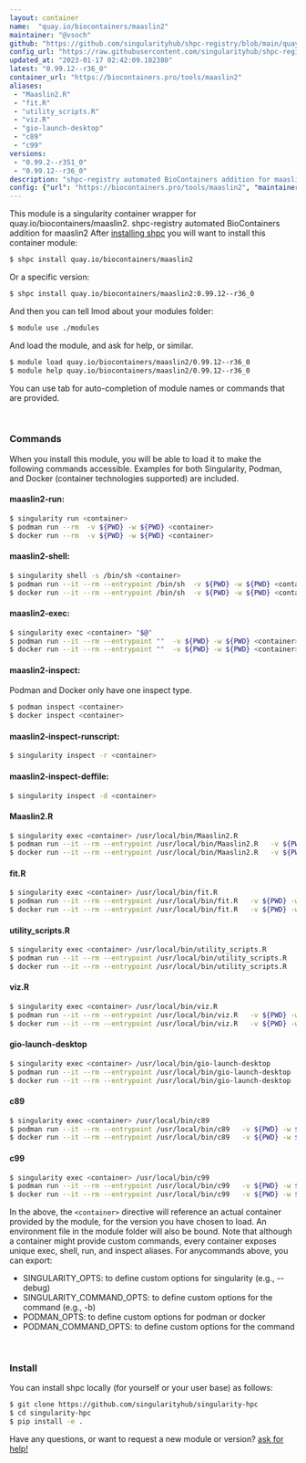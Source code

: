 ```yaml
---
layout: container
name:  "quay.io/biocontainers/maaslin2"
maintainer: "@vsoch"
github: "https://github.com/singularityhub/shpc-registry/blob/main/quay.io/biocontainers/maaslin2/container.yaml"
config_url: "https://raw.githubusercontent.com/singularityhub/shpc-registry/main/quay.io/biocontainers/maaslin2/container.yaml"
updated_at: "2023-01-17 02:42:09.182380"
latest: "0.99.12--r36_0"
container_url: "https://biocontainers.pro/tools/maaslin2"
aliases:
 - "Maaslin2.R"
 - "fit.R"
 - "utility_scripts.R"
 - "viz.R"
 - "gio-launch-desktop"
 - "c89"
 - "c99"
versions:
 - "0.99.2--r351_0"
 - "0.99.12--r36_0"
description: "shpc-registry automated BioContainers addition for maaslin2"
config: {"url": "https://biocontainers.pro/tools/maaslin2", "maintainer": "@vsoch", "description": "shpc-registry automated BioContainers addition for maaslin2", "latest": {"0.99.12--r36_0": "sha256:6ada70bef34426a3f6ee241b17af26d5e5c6002a29495a82b7bdd49e1e6beb6d"}, "tags": {"0.99.2--r351_0": "sha256:8f49f38247c928b5eb175fe3266da05f729d5c26f5e48fbd894110e8858546e3", "0.99.12--r36_0": "sha256:6ada70bef34426a3f6ee241b17af26d5e5c6002a29495a82b7bdd49e1e6beb6d"}, "docker": "quay.io/biocontainers/maaslin2", "aliases": {"Maaslin2.R": "/usr/local/bin/Maaslin2.R", "fit.R": "/usr/local/bin/fit.R", "utility_scripts.R": "/usr/local/bin/utility_scripts.R", "viz.R": "/usr/local/bin/viz.R", "gio-launch-desktop": "/usr/local/bin/gio-launch-desktop", "c89": "/usr/local/bin/c89", "c99": "/usr/local/bin/c99"}}
---
```


This module is a singularity container wrapper for quay.io/biocontainers/maaslin2.
shpc-registry automated BioContainers addition for maaslin2
After [installing shpc](#install) you will want to install this container module:


```bash
$ shpc install quay.io/biocontainers/maaslin2
```

Or a specific version:

```bash
$ shpc install quay.io/biocontainers/maaslin2:0.99.12--r36_0
```

And then you can tell lmod about your modules folder:

```bash
$ module use ./modules
```

And load the module, and ask for help, or similar.

```bash
$ module load quay.io/biocontainers/maaslin2/0.99.12--r36_0
$ module help quay.io/biocontainers/maaslin2/0.99.12--r36_0
```

You can use tab for auto-completion of module names or commands that are provided.

<br>

### Commands

When you install this module, you will be able to load it to make the following commands accessible.
Examples for both Singularity, Podman, and Docker (container technologies supported) are included.

#### maaslin2-run:

```bash
$ singularity run <container>
$ podman run --rm  -v ${PWD} -w ${PWD} <container>
$ docker run --rm  -v ${PWD} -w ${PWD} <container>
```

#### maaslin2-shell:

```bash
$ singularity shell -s /bin/sh <container>
$ podman run --it --rm --entrypoint /bin/sh  -v ${PWD} -w ${PWD} <container>
$ docker run --it --rm --entrypoint /bin/sh  -v ${PWD} -w ${PWD} <container>
```

#### maaslin2-exec:

```bash
$ singularity exec <container> "$@"
$ podman run --it --rm --entrypoint ""  -v ${PWD} -w ${PWD} <container> "$@"
$ docker run --it --rm --entrypoint ""  -v ${PWD} -w ${PWD} <container> "$@"
```

#### maaslin2-inspect:

Podman and Docker only have one inspect type.

```bash
$ podman inspect <container>
$ docker inspect <container>
```

#### maaslin2-inspect-runscript:

```bash
$ singularity inspect -r <container>
```

#### maaslin2-inspect-deffile:

```bash
$ singularity inspect -d <container>
```


#### Maaslin2.R

```bash
$ singularity exec <container> /usr/local/bin/Maaslin2.R
$ podman run --it --rm --entrypoint /usr/local/bin/Maaslin2.R   -v ${PWD} -w ${PWD} <container> -c " $@"
$ docker run --it --rm --entrypoint /usr/local/bin/Maaslin2.R   -v ${PWD} -w ${PWD} <container> -c " $@"
```


#### fit.R

```bash
$ singularity exec <container> /usr/local/bin/fit.R
$ podman run --it --rm --entrypoint /usr/local/bin/fit.R   -v ${PWD} -w ${PWD} <container> -c " $@"
$ docker run --it --rm --entrypoint /usr/local/bin/fit.R   -v ${PWD} -w ${PWD} <container> -c " $@"
```


#### utility_scripts.R

```bash
$ singularity exec <container> /usr/local/bin/utility_scripts.R
$ podman run --it --rm --entrypoint /usr/local/bin/utility_scripts.R   -v ${PWD} -w ${PWD} <container> -c " $@"
$ docker run --it --rm --entrypoint /usr/local/bin/utility_scripts.R   -v ${PWD} -w ${PWD} <container> -c " $@"
```


#### viz.R

```bash
$ singularity exec <container> /usr/local/bin/viz.R
$ podman run --it --rm --entrypoint /usr/local/bin/viz.R   -v ${PWD} -w ${PWD} <container> -c " $@"
$ docker run --it --rm --entrypoint /usr/local/bin/viz.R   -v ${PWD} -w ${PWD} <container> -c " $@"
```


#### gio-launch-desktop

```bash
$ singularity exec <container> /usr/local/bin/gio-launch-desktop
$ podman run --it --rm --entrypoint /usr/local/bin/gio-launch-desktop   -v ${PWD} -w ${PWD} <container> -c " $@"
$ docker run --it --rm --entrypoint /usr/local/bin/gio-launch-desktop   -v ${PWD} -w ${PWD} <container> -c " $@"
```


#### c89

```bash
$ singularity exec <container> /usr/local/bin/c89
$ podman run --it --rm --entrypoint /usr/local/bin/c89   -v ${PWD} -w ${PWD} <container> -c " $@"
$ docker run --it --rm --entrypoint /usr/local/bin/c89   -v ${PWD} -w ${PWD} <container> -c " $@"
```


#### c99

```bash
$ singularity exec <container> /usr/local/bin/c99
$ podman run --it --rm --entrypoint /usr/local/bin/c99   -v ${PWD} -w ${PWD} <container> -c " $@"
$ docker run --it --rm --entrypoint /usr/local/bin/c99   -v ${PWD} -w ${PWD} <container> -c " $@"
```



In the above, the `<container>` directive will reference an actual container provided
by the module, for the version you have chosen to load. An environment file in the
module folder will also be bound. Note that although a container
might provide custom commands, every container exposes unique exec, shell, run, and
inspect aliases. For anycommands above, you can export:

 - SINGULARITY_OPTS: to define custom options for singularity (e.g., --debug)
 - SINGULARITY_COMMAND_OPTS: to define custom options for the command (e.g., -b)
 - PODMAN_OPTS: to define custom options for podman or docker
 - PODMAN_COMMAND_OPTS: to define custom options for the command

<br>

### Install

You can install shpc locally (for yourself or your user base) as follows:

```bash
$ git clone https://github.com/singularityhub/singularity-hpc
$ cd singularity-hpc
$ pip install -e .
```

Have any questions, or want to request a new module or version? [ask for help!](https://github.com/singularityhub/singularity-hpc/issues)